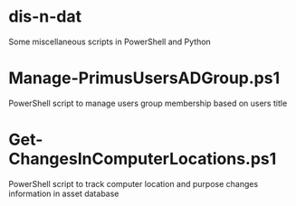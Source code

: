 # dis-n-dat
Some miscellaneous scripts in PowerShell and Python



# Manage-PrimusUsersADGroup.ps1
PowerShell script to manage users group membership based on users title

# Get-ChangesInComputerLocations.ps1
PowerShell script to track computer location and purpose changes information in asset database
